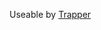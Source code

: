 <!-- TITLE: Heavy Spike Trap -->
<!-- SUBTITLE: Place a trap that will impale whatever wanders into it with a heavy spike, causing damage. -->

Useable by [Trapper](trapper)